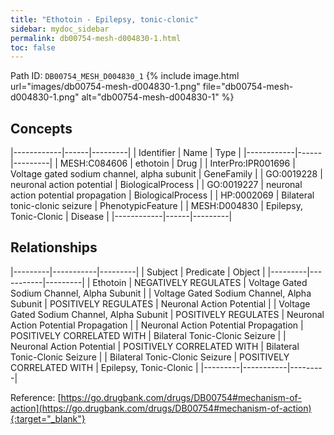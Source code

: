 ```yaml
---
title: "Ethotoin - Epilepsy, tonic-clonic"
sidebar: mydoc_sidebar
permalink: db00754-mesh-d004830-1.html
toc: false 
---
```



Path ID: `DB00754_MESH_D004830_1`
{% include image.html url="images/db00754-mesh-d004830-1.png" file="db00754-mesh-d004830-1.png" alt="db00754-mesh-d004830-1" %}

## Concepts

|------------|------|---------|
| Identifier | Name | Type    |
|------------|------|---------|
| MESH:C084606 | ethotoin | Drug |
| InterPro:IPR001696 | Voltage gated sodium channel, alpha subunit | GeneFamily |
| GO:0019228 | neuronal action potential | BiologicalProcess |
| GO:0019227 | neuronal action potential propagation | BiologicalProcess |
| HP:0002069 | Bilateral tonic-clonic seizure | PhenotypicFeature |
| MESH:D004830 | Epilepsy, Tonic-Clonic | Disease |
|------------|------|---------|

## Relationships

|---------|-----------|---------|
| Subject | Predicate | Object  |
|---------|-----------|---------|
| Ethotoin | NEGATIVELY REGULATES | Voltage Gated Sodium Channel, Alpha Subunit |
| Voltage Gated Sodium Channel, Alpha Subunit | POSITIVELY REGULATES | Neuronal Action Potential |
| Voltage Gated Sodium Channel, Alpha Subunit | POSITIVELY REGULATES | Neuronal Action Potential Propagation |
| Neuronal Action Potential Propagation | POSITIVELY CORRELATED WITH | Bilateral Tonic-Clonic Seizure |
| Neuronal Action Potential | POSITIVELY CORRELATED WITH | Bilateral Tonic-Clonic Seizure |
| Bilateral Tonic-Clonic Seizure | POSITIVELY CORRELATED WITH | Epilepsy, Tonic-Clonic |
|---------|-----------|---------|

Reference: [https://go.drugbank.com/drugs/DB00754#mechanism-of-action](https://go.drugbank.com/drugs/DB00754#mechanism-of-action){:target="_blank"}